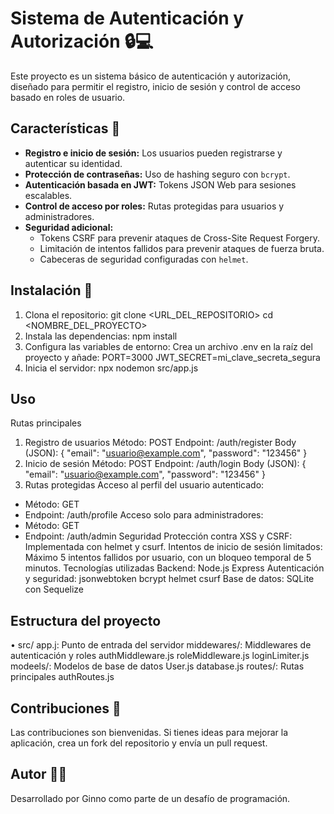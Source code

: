 # Sistema de Autenticación y Autorización 🔒💻

Este proyecto es un sistema básico de autenticación y autorización, diseñado para permitir el registro, inicio de sesión y control de acceso basado en roles de usuario.

## Características 🌟

- **Registro e inicio de sesión:** Los usuarios pueden registrarse y autenticar su identidad.
- **Protección de contraseñas:** Uso de hashing seguro con `bcrypt`.
- **Autenticación basada en JWT:** Tokens JSON Web para sesiones escalables.
- **Control de acceso por roles:** Rutas protegidas para usuarios y administradores.
- **Seguridad adicional:**
  - Tokens CSRF para prevenir ataques de Cross-Site Request Forgery.
  - Limitación de intentos fallidos para prevenir ataques de fuerza bruta.
  - Cabeceras de seguridad configuradas con `helmet`.

## Instalación 🚀

1. Clona el repositorio:
   git clone <URL_DEL_REPOSITORIO>
   cd <NOMBRE_DEL_PROYECTO>
2. Instala las dependencias:
npm install
3. Configura las variables de entorno:
Crea un archivo .env en la raíz del proyecto y añade:
PORT=3000
JWT_SECRET=mi_clave_secreta_segura
4. Inicia el servidor:
npx nodemon src/app.js

## Uso 
Rutas principales
1. Registro de usuarios
Método: POST
Endpoint: /auth/register
Body (JSON):
{
    "email": "usuario@example.com",
    "password": "123456"
}
2. Inicio de sesión
Método: POST
Endpoint: /auth/login
Body (JSON):
{
    "email": "usuario@example.com",
    "password": "123456"
}
3. Rutas protegidas
Acceso al perfil del usuario autenticado:
- Método: GET
- Endpoint: /auth/profile
Acceso solo para administradores:
- Método: GET
- Endpoint: /auth/admin
Seguridad
Protección contra XSS y CSRF: Implementada con helmet y csurf.
Intentos de inicio de sesión limitados: Máximo 5 intentos fallidos por usuario, con un bloqueo temporal de 5 minutos.
Tecnologías utilizadas
Backend:
Node.js
Express
Autenticación y seguridad:
jsonwebtoken
bcrypt
helmet
csurf
Base de datos:
SQLite con Sequelize

## Estructura del proyecto
• src/
  app.j: Punto de entrada del servidor
    middewares/: Middlewares de autenticación y roles
      authMiddleware.js
      roleMiddleware.js
      loginLimiter.js
  modeels/: Modelos de base de datos
    User.js
    database.js
  routes/: Rutas principales
    authRoutes.js

## Contribuciones 🤝
Las contribuciones son bienvenidas. Si tienes ideas para mejorar la aplicación, crea un fork del repositorio y envía un pull request.

## Autor 🧑‍💻
Desarrollado por Ginno como parte de un desafío de programación.
